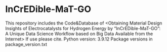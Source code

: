 # InCrEDible-MaT-GO
This repository includes the Code&Database of 
<Obtaining Material Design Insights of Electrocatalysts for Hydrogen Energy by “InCrEDible-MaT-GO”: A Unique Data Science Workflow based on Big Data Available from the Internet>
If use please cite.
Python version: 3.9.12
Package versions in package_version.txt

